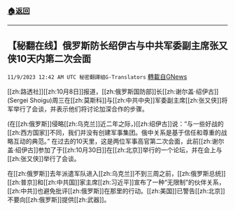 ###  [:house:返回](README.md)
---


## 【秘翻在线】俄罗斯防长绍伊古与中共军委副主席张又侠10天内第二次会面
`11/9/2023 12:42 AM UTC 秘密翻譯組G-Translators` [轉載自GNews](https://gnews.org/articles/1946147)

         

[[zh:路透社]][[zh:10月8日]]报道，[[zh:俄罗斯国防部]]长[[zh:谢尔盖·绍伊古]] (Sergei Shoigu)周三在[[zh:莫斯科]]与[[zh:中共中央]]军委副主席[[zh:张又侠]]将军举行了会谈，并表示他们将讨论加深合作的步骤。

(在[[zh:俄罗斯]]侵略[[zh:乌克兰]]近二年之际，)[[zh:绍伊古]]说：“与一些好战的[[zh:西方国家]]不同，我们并没有创建军事集团。俄中关系是基于信任和尊重的战略互动的典范。” 在过去的10天里，这是两位军事高官第二次会面，此前[[zh:谢尔盖·绍伊古]]参加了于[[zh:10月30日]]在[[zh:北京]]举行的一个论坛，并在会上与[[zh:张又侠]]举行了会谈。

在[[zh:俄罗斯]]去年派遣军队进入[[zh:乌克兰]]不到三周之前，[[zh:俄罗斯总统]][[zh:普京]]和[[zh:中共国]]家主席[[zh:习近平]]宣布了一种“无限制”的伙伴关系，[[zh:中共]]也避免批评[[zh:俄罗斯]]在那里的行动。[[zh:美国]]已警告[[zh:北京]]不要向[[zh:俄罗斯]]提供[[zh:武器]]。
